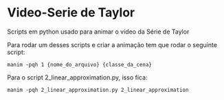 # Video-Serie de Taylor
Scripts em python usado para animar o vídeo da Série de Taylor

Para rodar um desses scripts e criar a animação tem que rodar o seguinte script:

    manim -pqh 1 {nome_do_arquivo} {classe_da_cena}

Para o script 2_linear_approximation.py, isso fica:

    manim -pqh 2_linear_approximation.py 2_linear_approximation
